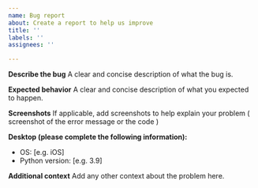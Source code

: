 ```yaml
---
name: Bug report
about: Create a report to help us improve
title: ''
labels: ''
assignees: ''

---
```


**Describe the bug**
A clear and concise description of what the bug is.

**Expected behavior**
A clear and concise description of what you expected to happen.

**Screenshots**
If applicable, add screenshots to help explain your problem ( screenshot of the error message or the code )

**Desktop (please complete the following information):**
 - OS: [e.g. iOS]
- Python version: [e.g. 3.9]

**Additional context**
Add any other context about the problem here.
